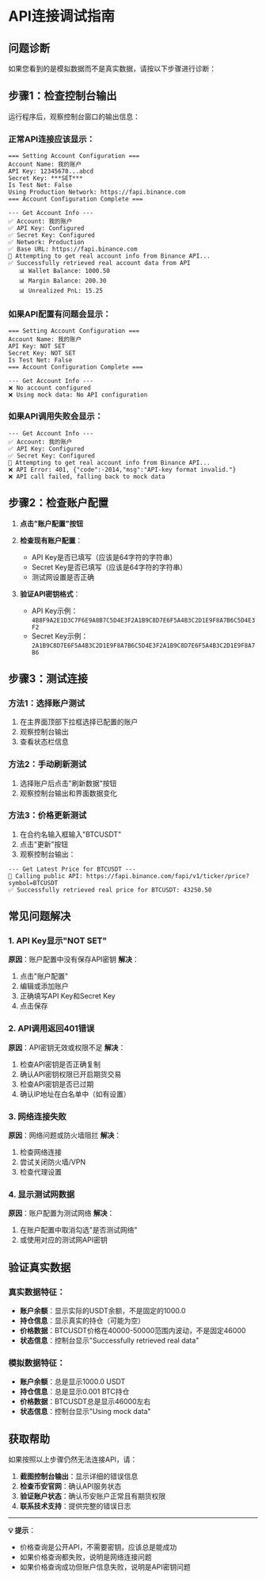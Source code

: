 # API连接调试指南

## 问题诊断

如果您看到的是模拟数据而不是真实数据，请按以下步骤进行诊断：

## 步骤1：检查控制台输出

运行程序后，观察控制台窗口的输出信息：

### 正常API连接应该显示：
```
=== Setting Account Configuration ===
Account Name: 我的账户
API Key: 12345678...abcd
Secret Key: ***SET***
Is Test Net: False
Using Production Network: https://fapi.binance.com
=== Account Configuration Complete ===

--- Get Account Info ---
✅ Account: 我的账户
✅ API Key: Configured
✅ Secret Key: Configured
✅ Network: Production
✅ Base URL: https://fapi.binance.com
🚀 Attempting to get real account info from Binance API...
✅ Successfully retrieved real account data from API
   📊 Wallet Balance: 1000.50
   📊 Margin Balance: 200.30
   📊 Unrealized PnL: 15.25
```

### 如果API配置有问题会显示：
```
=== Setting Account Configuration ===
Account Name: 我的账户
API Key: NOT SET
Secret Key: NOT SET
Is Test Net: False
=== Account Configuration Complete ===

--- Get Account Info ---
❌ No account configured
❌ Using mock data: No API configuration
```

### 如果API调用失败会显示：
```
--- Get Account Info ---
✅ Account: 我的账户
✅ API Key: Configured
✅ Secret Key: Configured
🚀 Attempting to get real account info from Binance API...
❌ API Error: 401, {"code":-2014,"msg":"API-key format invalid."}
❌ API call failed, falling back to mock data
```

## 步骤2：检查账户配置

1. **点击"账户配置"按钮**
2. **检查现有账户配置**：
   - API Key是否已填写（应该是64字符的字符串）
   - Secret Key是否已填写（应该是64字符的字符串）
   - 测试网设置是否正确

3. **验证API密钥格式**：
   - API Key示例：`4B8F9A2E1D3C7F6E9A8B7C5D4E3F2A1B9C8D7E6F5A4B3C2D1E9F8A7B6C5D4E3F2`
   - Secret Key示例：`2A1B9C8D7E6F5A4B3C2D1E9F8A7B6C5D4E3F2A1B9C8D7E6F5A4B3C2D1E9F8A7B6`

## 步骤3：测试连接

### 方法1：选择账户测试
1. 在主界面顶部下拉框选择已配置的账户
2. 观察控制台输出
3. 查看状态栏信息

### 方法2：手动刷新测试
1. 选择账户后点击"刷新数据"按钮
2. 观察控制台输出和界面数据变化

### 方法3：价格更新测试
1. 在合约名输入框输入"BTCUSDT"
2. 点击"更新"按钮
3. 观察控制台输出：
```
--- Get Latest Price for BTCUSDT ---
🚀 Calling public API: https://fapi.binance.com/fapi/v1/ticker/price?symbol=BTCUSDT
✅ Successfully retrieved real price for BTCUSDT: 43250.50
```

## 常见问题解决

### 1. API Key显示"NOT SET"
**原因**：账户配置中没有保存API密钥
**解决**：
1. 点击"账户配置"
2. 编辑或添加账户
3. 正确填写API Key和Secret Key
4. 点击保存

### 2. API调用返回401错误
**原因**：API密钥无效或权限不足
**解决**：
1. 检查API密钥是否正确复制
2. 确认API密钥权限已开启期货交易
3. 检查API密钥是否已过期
4. 确认IP地址在白名单中（如有设置）

### 3. 网络连接失败
**原因**：网络问题或防火墙阻拦
**解决**：
1. 检查网络连接
2. 尝试关闭防火墙/VPN
3. 检查代理设置

### 4. 显示测试网数据
**原因**：账户配置为测试网络
**解决**：
1. 在账户配置中取消勾选"是否测试网络"
2. 或使用对应的测试网API密钥

## 验证真实数据

### 真实数据特征：
- **账户余额**：显示实际的USDT余额，不是固定的1000.0
- **持仓信息**：显示真实的持仓（可能为空）
- **价格数据**：BTCUSDT价格在40000-50000范围内波动，不是固定46000
- **状态信息**：控制台显示"Successfully retrieved real data"

### 模拟数据特征：
- **账户余额**：总是显示1000.0 USDT
- **持仓信息**：总是显示0.001 BTC持仓
- **价格数据**：BTCUSDT总是显示46000左右
- **状态信息**：控制台显示"Using mock data"

## 获取帮助

如果按照以上步骤仍然无法连接API，请：

1. **截图控制台输出**：显示详细的错误信息
2. **检查币安官网**：确认API服务状态
3. **验证账户状态**：确认币安账户正常且有期货权限
4. **联系技术支持**：提供完整的错误日志

---

**💡 提示**：
- 价格查询是公开API，不需要密钥，应该总是能成功
- 如果价格查询都失败，说明是网络连接问题
- 如果价格查询成功但账户信息失败，说明是API密钥问题 